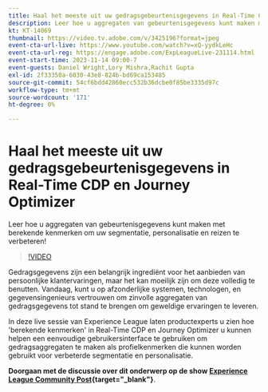 ```yaml
---
title: Haal het meeste uit uw gedragsgebeurtenisgegevens in Real-Time CDP en Journey Optimizer
description: Leer hoe u aggregaten van gebeurtenisgegevens kunt maken met berekende kenmerken om uw segmentatie, personalisatie en reizen te verbeteren!
kt: KT-14069
thumbnail: https://video.tv.adobe.com/v/3425196?format=jpeg
event-cta-url-live: https://www.youtube.com/watch?v=xQ-yydkLeHc
event-cta-url-reg: https://engage.adobe.com/ExpLeagueLive-231114.html
event-start-time: 2023-11-14 09:00-7
event-guests: Daniel Wright,Lory Mishra,Rachit Gupta
exl-id: 2f33350a-6030-43e8-824b-bd69ca153485
source-git-commit: 54cf6bdd42060ecc532b36dcbe0f85be3335d97c
workflow-type: tm+mt
source-wordcount: '171'
ht-degree: 0%

---
```


# Haal het meeste uit uw gedragsgebeurtenisgegevens in Real-Time CDP en Journey Optimizer

Leer hoe u aggregaten van gebeurtenisgegevens kunt maken met berekende kenmerken om uw segmentatie, personalisatie en reizen te verbeteren!

>[!VIDEO](https://video.tv.adobe.com/v/3425196/?quality=12&learn=on)

Gedragsgegevens zijn een belangrijk ingrediënt voor het aanbieden van persoonlijke klantervaringen, maar het kan moeilijk zijn om deze volledig te benutten. Vandaag, kunt u op afzonderlijke systemen, technologen, en gegevensingenieurs vertrouwen om zinvolle aggregaten van gedragsgegevens tot stand te brengen om geweldige ervaringen te leveren.

In deze live sessie van Experience League laten productexperts u zien hoe &#39;berekende kenmerken&#39; in Real-Time CDP en Journey Optimizer u kunnen helpen een eenvoudige gebruikersinterface te gebruiken om gedragsaggregaten te maken als profielkenmerken die kunnen worden gebruikt voor verbeterde segmentatie en personalisatie.

**Doorgaan met de discussie over dit onderwerp op de show [Experience League Community Post](https://experienceleaguecommunities.adobe.com/t5/real-time-customer-data-platform/experience-league-live-post-session-discussion-get-the-most-from/m-p/633722#M5){target="_blank"}**.
